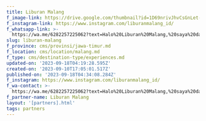 ```yaml
---
title: Liburan Malang
f_image-link: https://drive.google.com/thumbnail?id=1D69nrivJhvCsGnLet-p_NnU0CNYUkQ_p
f_instagram-link: https://www.instagram.com/liburanmalang_id/
f_whatsapp-link: >-
  https://wa.me/6282257225062?text=Halo%20Liburan%20Malang,%20saya%20dapat%20info%20dari%20@loocale.id%20dan%20punya%20pertanyaan
slug: liburan-malang
f_province: cms/provinsi/jawa-timur.md
f_location: cms/location/malang.md
f_type: cms/destination-type/experiences.md
updated-on: '2023-09-18T04:19:28.595Z'
created-on: '2023-09-10T17:05:01.517Z'
published-on: '2023-09-18T04:34:08.284Z'
f_instagram: https://www.instagram.com/liburanmalang_id/
f_wa-contact: >-
  https://wa.me/6282257225062?text=Halo%20Liburan%20Malang,%20saya%20dapat%20info%20dari%20@loocale.id%20dan%20punya%20pertanyaan
f_partner-name: Liburan Malang
layout: '[partners].html'
tags: partners
---
```



